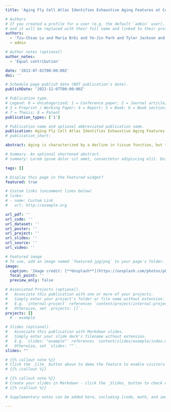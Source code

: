 ```yaml
---
title: 'Aging Fly Cell Atlas Identifies Exhaustive Aging Features at Cellular Resolution'

# Authors
# If you created a profile for a user (e.g. the default `admin` user), write the username (folder name) here
# and it will be replaced with their full name and linked to their profile.
authors:
  - 'Tzu-Chiao Lu and Maria Brbi and Ye-Jin Park and Tyler Jackson and Jiaye Chen and Sai Saroja Kolluru and Yanyan Qi and Nadja Sandra Katheder and Xiaoyu Tracy Cai and Seungjae Lee and Yen-Chung Chen and Niccole Auld and Doug Welsch and Samuel DSouza and Angela Oliveira Pisco and Robert C. Jones and Jure Leskovec and Eric C. Lai and Hugo J. Bellen and Liqun Luo and Heinrich Jasper and Stephen R. Quake and Hongjie Li}'
  - admin

# Author notes (optional)
author_notes:
  - 'Equal contribution'

date: '2013-07-01T00:00:00Z'
doi: ''

# Schedule page publish date (NOT publication's date).
publishDate: '2022-12-07T00:00:00Z'

# Publication type.
# Legend: 0 = Uncategorized; 1 = Conference paper; 2 = Journal article;
# 3 = Preprint / Working Paper; 4 = Report; 5 = Book; 6 = Book section;
# 7 = Thesis; 8 = Patent
publication_types: ['1']

# Publication name and optional abbreviated publication name.
publication: Aging Fly Cell Atlas Identifies Exhaustive Aging Features at Cellular Resolution
# publication_short: 

abstract: Aging is characterized by a decline in tissue function, but the underlying changes at cellular resolution across the organism remain unclear. Here, we present the Aging Fly Cell Atlas (AFCA), a single-nucleus transcriptomic map of the whole aging Drosophila. We characterize 162 distinct cell types and perform an in-depth analysis of changes in tissue cell composition, gene expression, and cell identities. We further develop aging clock models to predict the fly age and show that ribosomal gene expression is a conserved predictive factor for age. Combining all aging features, we find unique cell type-specific aging patterns. This atlas provides a valuable resource for studying fundamental principles of aging in complex organisms.

# Summary. An optional shortened abstract.
# summary: Lorem ipsum dolor sit amet, consectetur adipiscing elit. Duis posuere tellus ac convallis placerat. Proin tincidunt magna sed ex sollicitudin condimentum.

tags: []

# Display this page in the Featured widget?
featured: true

# Custom links (uncomment lines below)
# links:
# - name: Custom Link
#   url: http://example.org

url_pdf: ''
url_code: ''
url_dataset: ''
url_poster: ''
url_project: ''
url_slides: ''
url_source: ''
url_video: ''

# Featured image
# To use, add an image named `featured.jpg/png` to your page's folder.
image:
  caption: 'Image credit: [**Unsplash**](https://unsplash.com/photos/pLCdAaMFLTE)'
  focal_point: ''
  preview_only: false

# Associated Projects (optional).
#   Associate this publication with one or more of your projects.
#   Simply enter your project's folder or file name without extension.
#   E.g. `internal-project` references `content/project/internal-project/index.md`.
#   Otherwise, set `projects: []`.
projects: []
  # - example

# Slides (optional).
#   Associate this publication with Markdown slides.
#   Simply enter your slide deck's filename without extension.
#   E.g. `slides: "example"` references `content/slides/example/index.md`.
#   Otherwise, set `slides: ""`.
slides: ""

# {{% callout note %}}
# Click the _Cite_ button above to demo the feature to enable visitors to import publication metadata into their reference management software.
# {{% /callout %}}

# {{% callout note %}}
# Create your slides in Markdown - click the _Slides_ button to check out the example.
# {{% /callout %}}

# Supplementary notes can be added here, including [code, math, and images](https://wowchemy.com/docs/writing-markdown-latex/).

---
```

